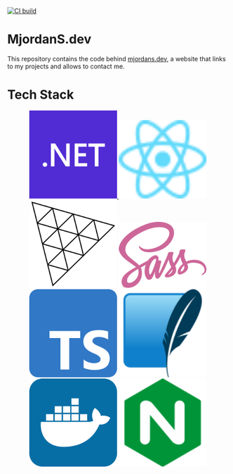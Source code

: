 [![CI build](https://github.com/Ni2Be/MjordanSdev/actions/workflows/ci.yml/badge.svg?branch=main)](https://github.com/Ni2Be/MjordanSdev/actions/workflows/ci.yml)


# MjordanS.dev

This repository contains the code behind [mjordans.dev](https://mjordans.dev), a website that links to my projects and allows to contact me.

# Tech Stack
<p align="center">
<a href="https://learn.microsoft.com/de-de/dotnet/api/microsoft.aspnetcore?view=aspnetcore-6.0" rel="some text">
    <img src="./docs/tech stack/dotnet.svg" alt="dotnet" width="200"/> </a> <img src="./docs/tech stack/react.svg" alt="react" width="200" href="https://reactjs.org/docs/getting-started.html"/> <img src="./docs/tech stack/Threejs.svg" alt="Threejs" width="200" href="https://threejs.org/docs/"/> <img src="./docs/tech stack/Sass.svg" alt="Sass" width="200" href="https://sass-lang.com/documentation/"/> <img src="./docs/tech stack/Typescript.svg" alt="Typescript" width="200" href="https://www.typescriptlang.org/docs/handbook/intro.html"/> <img src="./docs/tech stack/SQLite.svg" alt="SQLite" width="200" href="https://www.sqlite.org/docs.html"/> <img src="./docs/tech stack/docker.svg" alt="docker" width="200" href="https://docs.docker.com/engine/"/> <img src="./docs/tech stack/nginx.svg" alt="nginx" width="200" href="https://nginx.org/en/docs/"/>
</p>